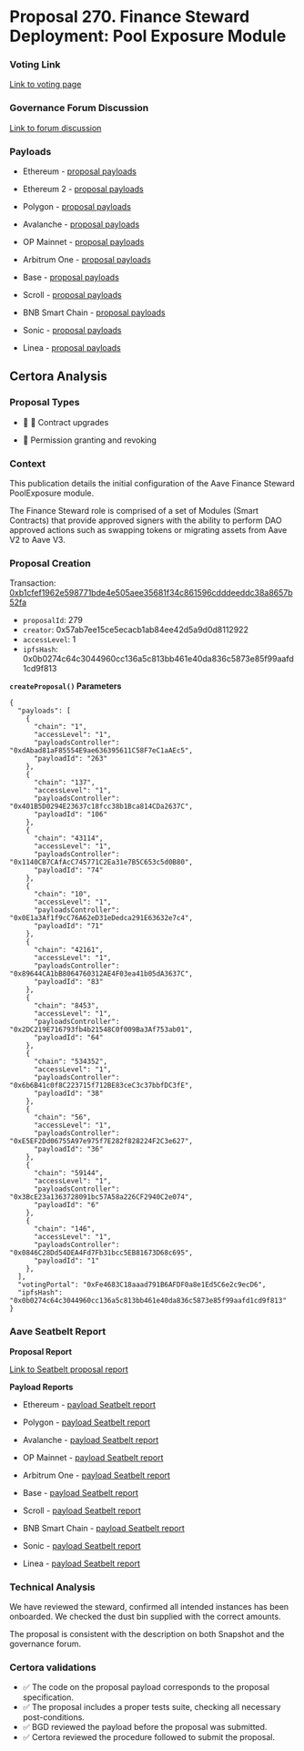 # Proposal 270. Finance Steward Deployment: Pool Exposure Module

### Voting Link
[Link to voting page](https://vote.onaave.com/proposal/?proposalId=279)

### Governance Forum Discussion
[Link to forum discussion](https://governance.aave.com/t/arfc-aave-finance-steward-deployment/21495)

### Payloads

* Ethereum - [proposal payloads](https://etherscan.io/address/0xB74a044c269D92a8a9C35D5B2828a1744F97B732)

* Ethereum 2 - [proposal payloads](https://etherscan.io/address/0x3136DB2A0838119A41259224Aac51077E100FF78)

* Polygon - [proposal payloads](https://polygonscan.com/address/0xD3026f4fEb52Ff83Fd69BDF380b80e473cA80496)

* Avalanche - [proposal payloads](https://snowtrace.io/address/0xB0C6777bc6d14294E907868c061518cB44133597)

* OP Mainnet - [proposal payloads](https://optimistic.etherscan.io/address/0xB5c3C7209BD6A7c1AA80570ADA53A66F20948483)

* Arbitrum One - [proposal payloads](https://arbiscan.io/address/0x82e5C99997d6f028293442759bB5DbEf67Be9114)

* Base - [proposal payloads](https://basescan.org/address/0x156db3F414a2Ef40074a486425C0bE1928C4b724)

* Scroll - [proposal payloads](https://scrollscan.com/address/0x96612bB562B8815f46172FF1B80Df7370552AdCe)

* BNB Smart Chain - [proposal payloads](https://bscscan.com/address/0x2eCa30f3313567cBe79814882003adf1a07Bd168)

* Sonic - [proposal payloads](https://sonicscan.org//address/0x4f2B2Dc67C2E0C9B33b91d83108BA318D399dD9b)

* Linea - [proposal payloads](https://lineascan.build//0xB7FaE3122bB58DEbFd06130ddf74ca97c32583B0)



## Certora Analysis

### Proposal Types
* :scroll: :small_red_triangle: Contract upgrades

* :handshake: Permission granting and revoking


### Context
This publication details the initial configuration of the Aave Finance Steward PoolExposure module.

The Finance Steward role is comprised of a set of Modules (Smart Contracts) that provide approved signers with the ability to perform DAO approved actions such as swapping tokens or migrating assets from Aave V2 to Aave V3.

### Proposal Creation
Transaction: [0xb1cfef1962e598771bde4e505aee35681f34c861596cdddeeddc38a8657b52fa](https://etherscan.io/tx/0xb1cfef1962e598771bde4e505aee35681f34c861596cdddeeddc38a8657b52fa)
- `proposalId`: 279
- `creator`: 0x57ab7ee15ce5ecacb1ab84ee42d5a9d0d8112922
- `accessLevel`: 1
- `ipfsHash`: 0x0b0274c64c3044960cc136a5c813bb461e40da836c5873e85f99aafd1cd9f813

**`createProposal()` Parameters**
```
{
  "payloads": [ 
    { 
      "chain": "1", 
      "accessLevel": "1", 
      "payloadsController": "0xdAbad81aF85554E9ae636395611C58F7eC1aAEc5", 
      "payloadId": "263" 
    }, 
    { 
      "chain": "137", 
      "accessLevel": "1", 
      "payloadsController": "0x401B5D0294E23637c18fcc38b1Bca814CDa2637C", 
      "payloadId": "106" 
    }, 
    { 
      "chain": "43114", 
      "accessLevel": "1", 
      "payloadsController": "0x1140CB7CAfAcC745771C2Ea31e7B5C653c5d0B80", 
      "payloadId": "74" 
    }, 
    { 
      "chain": "10", 
      "accessLevel": "1", 
      "payloadsController": "0x0E1a3Af1f9cC76A62eD31eDedca291E63632e7c4", 
      "payloadId": "71" 
    }, 
    { 
      "chain": "42161", 
      "accessLevel": "1", 
      "payloadsController": "0x89644CA1bB8064760312AE4F03ea41b05dA3637C", 
      "payloadId": "83" 
    }, 
    { 
      "chain": "8453", 
      "accessLevel": "1", 
      "payloadsController": "0x2DC219E716793fb4b21548C0f009Ba3Af753ab01", 
      "payloadId": "64" 
    }, 
    { 
      "chain": "534352", 
      "accessLevel": "1", 
      "payloadsController": "0x6b6B41c0f8C223715f712BE83ceC3c37bbfDC3fE", 
      "payloadId": "38" 
    }, 
    { 
      "chain": "56", 
      "accessLevel": "1", 
      "payloadsController": "0xE5EF2Dd06755A97e975f7E282f828224F2C3e627", 
      "payloadId": "36" 
    }, 
    { 
      "chain": "59144", 
      "accessLevel": "1", 
      "payloadsController": "0x3BcE23a1363728091bc57A58a226CF2940C2e074", 
      "payloadId": "6" 
    }, 
    { 
      "chain": "146", 
      "accessLevel": "1", 
      "payloadsController": "0x0846C28Dd54DEA4Fd7Fb31bcc5EB81673D68c695", 
      "payloadId": "1" 
    }, 
  ], 
  "votingPortal": "0xFe4683C18aaad791B6AFDF0a8e1Ed5C6e2c9ecD6", 
  "ipfsHash": "0x0b0274c64c3044960cc136a5c813bb461e40da836c5873e85f99aafd1cd9f813" 
}
```

### Aave Seatbelt Report
**Proposal Report**

[Link to Seatbelt proposal report](https://github.com/bgd-labs/seatbelt-gov-v3/blob/main/reports/proposals/279.md)

**Payload Reports**

* Ethereum - [payload Seatbelt report](https://github.com/bgd-labs/seatbelt-gov-v3/blob/main/reports/payloads/1/0xdAbad81aF85554E9ae636395611C58F7eC1aAEc5/263.md)

* Polygon - [payload Seatbelt report](https://github.com/bgd-labs/seatbelt-gov-v3/blob/main/reports/payloads/137/0x401B5D0294E23637c18fcc38b1Bca814CDa2637C/106.md)

* Avalanche - [payload Seatbelt report](https://github.com/bgd-labs/seatbelt-gov-v3/blob/main/reports/payloads/43114/0x1140CB7CAfAcC745771C2Ea31e7B5C653c5d0B80/74.md)

* OP Mainnet - [payload Seatbelt report](https://github.com/bgd-labs/seatbelt-gov-v3/blob/main/reports/payloads/10/0x0E1a3Af1f9cC76A62eD31eDedca291E63632e7c4/71.md)

* Arbitrum One - [payload Seatbelt report](https://github.com/bgd-labs/seatbelt-gov-v3/blob/main/reports/payloads/42161/0x89644CA1bB8064760312AE4F03ea41b05dA3637C/83.md)

* Base - [payload Seatbelt report](https://github.com/bgd-labs/seatbelt-gov-v3/blob/main/reports/payloads/8453/0x2DC219E716793fb4b21548C0f009Ba3Af753ab01/64.md)

* Scroll - [payload Seatbelt report](https://github.com/bgd-labs/seatbelt-gov-v3/blob/main/reports/payloads/534352/0x6b6B41c0f8C223715f712BE83ceC3c37bbfDC3fE/38.md)

* BNB Smart Chain - [payload Seatbelt report](https://github.com/bgd-labs/seatbelt-gov-v3/blob/main/reports/payloads/56/0xE5EF2Dd06755A97e975f7E282f828224F2C3e627/36.md)

* Sonic - [payload Seatbelt report](https://github.com/bgd-labs/seatbelt-gov-v3/blob/main/reports/payloads/146/0x0846C28Dd54DEA4Fd7Fb31bcc5EB81673D68c695/1.md)

* Linea - [payload Seatbelt report](https://github.com/bgd-labs/seatbelt-gov-v3/blob/main/reports/payloads/59144/0x3BcE23a1363728091bc57A58a226CF2940C2e074/6.md)


### Technical Analysis
We have reviewed the steward, confirmed all intended instances has been onboarded. We checked the dust bin supplied with the correct amounts.

The proposal is consistent with the description on both Snapshot and the governance forum.

### Certora validations
* :white_check_mark: The code on the proposal payload corresponds to the proposal specification.
* :white_check_mark: The proposal includes a proper tests suite, checking all necessary post-conditions.
* :white_check_mark: BGD reviewed the payload before the proposal was submitted.
* :white_check_mark: Certora reviewed the procedure followed to submit the proposal.